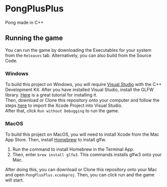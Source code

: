 # PongPlusPlus

Pong made in C++

## Running the game

You can run the game by downloading the Executables for your system from the `Releases` tab. Alternatively, you can also build from the Source Code.

### Windows

To build this project on Windows, you will require [Visual Studio](https://visualstudio.microsoft.com/) with the C++ Development Kit. After you have installed Visual Studio, install the GLFW library. [Here](https://subscription.packtpub.com/book/application_development/9781782169727/1/ch01lvl1sec13/installing-the-glfw-library-in-windows) is a great tutorial for installing it.<br>
Then, download or Clone this repository onto your computer and follow the steps [here](https://docs.microsoft.com/en-us/visualstudio/cross-platform/import-an-xcode-project?view=vs-2019) to import the Xcode Project into Visual Studio.<br>
After that, click `Run without Debugging` to run the game.


### MacOS

To build this project on MacOS, you will need to install Xcode from the Mac App Store. Then, install [Homebrew](https://brew.sh) to install glfw.

1. Run the command to install Homebrew in the Terminal App.
2. Then, enter `brew install glfw3`. This commands installs glfw3 onto your Mac.

After doing this, you can download or Clone this repository onto your Mac and open `PongPlusPlus.xcodeproj`.
Then, you can click run and the game will start.
